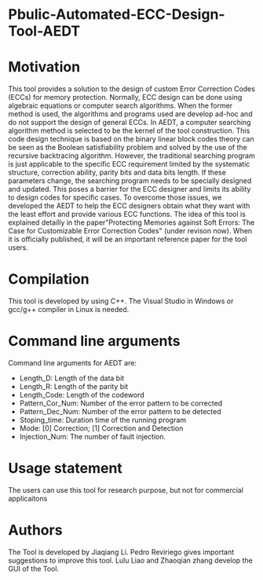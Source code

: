 # Pbulic-Automated-ECC-Design-Tool-AEDT
# Motivation
This tool provides a solution to the design of custom Error Correction Codes (ECCs) for memory protection. Normally, ECC design can be done using algebraic equations or computer search algorithms. When the former method is used, the algorithms and programs used are develop ad-hoc and do not support the design of general ECCs. In AEDT, a computer searching algorithm method is selected to be the kernel of the tool construction. This code design technique is based on the binary linear block codes theory can be seen as the Boolean satisfiability problem and solved by the use of the recursive backtracing algorithm. However, the traditional searching program is just applicable to the specific ECC requirement limited by the systematic structure, correction ability, parity bits and data bits length. If these parameters change, the searching program needs to be specially designed and updated. This poses a barrier for the ECC designer and limits its ability to design codes for specific cases. To overcome those issues, we developed the AEDT to help the ECC designers obtain what they want with the least effort and provide various ECC functions. The idea of this tool is explained detailly in the paper"Protecting Memories against Soft Errors: The Case for Customizable Error Correction Codes" (under revison now). When it is officially published, it will be an important reference paper for the tool users.
# Compilation
This tool is developed by using C++. The Visual Studio in Windows or gcc/g++ compiler in Linux is needed.
# Command line arguments
Command line arguments for AEDT are:
- Length_D: Length of the data bit
- Length_R: Length of the parity bit
- Length_Code: Length of the codeword
- Pattern_Cor_Num: Number of the error pattern to be corrected
- Pattern_Dec_Num: Number of the error pattern to be detected
- Stoping_time: Duration time of the running program
- Mode: [0] Correction; [1] Correction and Detection
- Injection_Num: The number of fault injection.
# Usage statement
The users can use this tool for research purpose, but not for commercial applicaitons
# Authors
The Tool is developed by Jiaqiang Li. Pedro Reviriego gives important suggestions to improve this tool. Lulu Liao and Zhaoqian zhang develop the GUI of the Tool.
